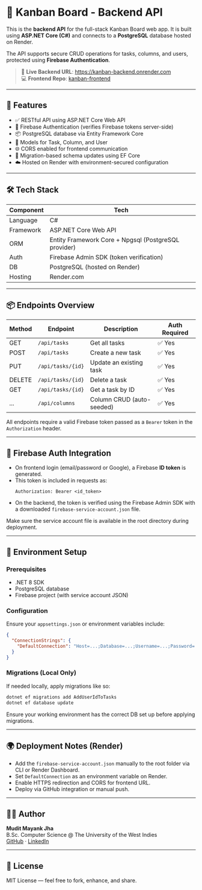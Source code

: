 # 🧠 Kanban Board - Backend API

This is the **backend API** for the full-stack Kanban Board web app. It is built using **ASP.NET Core (C#)** and connects to a **PostgreSQL** database hosted on Render.

The API supports secure CRUD operations for tasks, columns, and users, protected using **Firebase Authentication**.

> 🔗 **Live Backend URL**: https://kanban-backend.onrender.com  
> 💻 **Frontend Repo**: [kanban-frontend](https://github.com/muditjha20/kanban-frontend)

---

## 🚀 Features

- ✅ RESTful API using ASP.NET Core Web API
- 🔐 Firebase Authentication (verifies Firebase tokens server-side)
- 📦 PostgreSQL database via Entity Framework Core
- 🧱 Models for Task, Column, and User
- 🌐 CORS enabled for frontend communication
- 📂 Migration-based schema updates using EF Core
- ☁️ Hosted on Render with environment-secured configuration

---

## 🛠️ Tech Stack

| Component    | Tech                                       |
|--------------|--------------------------------------------|
| Language     | C#                                         |
| Framework    | ASP.NET Core Web API                       |
| ORM          | Entity Framework Core + Npgsql (PostgreSQL provider) |
| Auth         | Firebase Admin SDK (token verification)    |
| DB           | PostgreSQL (hosted on Render)              |
| Hosting      | Render.com                                 |

---

## 📦 Endpoints Overview

| Method | Endpoint              | Description                     | Auth Required |
|--------|-----------------------|----------------------------------|---------------|
| GET    | `/api/tasks`          | Get all tasks                   | ✅ Yes        |
| POST   | `/api/tasks`          | Create a new task               | ✅ Yes        |
| PUT    | `/api/tasks/{id}`     | Update an existing task         | ✅ Yes        |
| DELETE | `/api/tasks/{id}`     | Delete a task                   | ✅ Yes        |
| GET    | `/api/tasks/{id}`     | Get a task by ID                | ✅ Yes        |
| ...    | `/api/columns`        | Column CRUD (auto-seeded)       | ✅ Yes        |

All endpoints require a valid Firebase token passed as a `Bearer` token in the `Authorization` header.

---

## 🔐 Firebase Auth Integration

- On frontend login (email/password or Google), a Firebase **ID token** is generated.
- This token is included in requests as:
  ```
  Authorization: Bearer <id_token>
  ```
- On the backend, the token is verified using the Firebase Admin SDK with a downloaded `firebase-service-account.json` file.

Make sure the service account file is available in the root directory during deployment.

---

## 🔧 Environment Setup

### Prerequisites

- .NET 8 SDK
- PostgreSQL database
- Firebase project (with service account JSON)

### Configuration

Ensure your `appsettings.json` or environment variables include:

```json
{
  "ConnectionStrings": {
    "DefaultConnection": "Host=...;Database=...;Username=...;Password=...;..."
  }
}
```

### Migrations (Local Only)

If needed locally, apply migrations like so:

```bash
dotnet ef migrations add AddUserIdToTasks
dotnet ef database update
```

Ensure your working environment has the correct DB set up before applying migrations.

---

## 🌍 Deployment Notes (Render)

- Add the `firebase-service-account.json` manually to the root folder via CLI or Render Dashboard.
- Set `DefaultConnection` as an environment variable on Render.
- Enable HTTPS redirection and CORS for frontend URL.
- Deploy via GitHub integration or manual push.

---

## 👨‍💻 Author

**Mudit Mayank Jha**  
B.Sc. Computer Science @ The University of the West Indies  
[GitHub](https://github.com/muditjha20) · [LinkedIn](https://linkedin.com/in/muditjha)

---

## 📝 License

MIT License — feel free to fork, enhance, and share.
